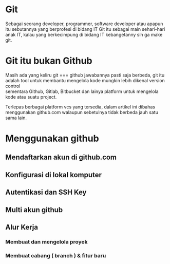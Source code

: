 # Git
Sebagai seorang developer, programmer, software developer atau apapun itu sebutannya yang berprofesi di bidang IT
Git itu sebagai main sehari-hari anak IT, kalau yang berkecimpung di bidang IT kebangetanny sih ga make git.

# Git itu bukan Github 
Masih ada yang keliru git === github jawabannya pasti saja berbeda, git itu adalah tool untuk membantu mengelola kode mungkin lebih dikenal version control  
sementara Github, Gitlab, Bitbucket dan lainya platform untuk mengelola kode atau suatu project.


Terlepas berbagai platform vcs yang tersedia, dalam artikel ini dibahas menggunakan github.com walaupun sebetulnya tidak berbeda jauh satu sama lain.

# Menggunakan github

## Mendaftarkan akun di github.com
## Konfigurasi di lokal komputer
## Autentikasi dan SSH Key
## Multi akun github 
## Alur Kerja
### Membuat dan mengelola proyek
### Membuat cabang ( branch ) & fitur baru
### 
